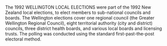 The 1992 WELLINGTON LOCAL ELECTIONS were part of the 1992 New Zealand local elections, to elect members to sub-national councils and boards. The Wellington elections cover one regional council (the Greater Wellington Regional Council), eight territorial authority (city and district) councils, three district health boards, and various local boards and licensing trusts. The polling was conducted using the standard first-past-the-post electoral method.
